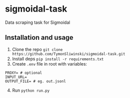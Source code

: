# sigmoidal-task  
Data scraping task for Sigmoidal  

## Installation and usage  
1. Clone the repo `git clone https://github.com/TymonSliwinski/sigmoidal-task.git`
2. Install deps `pip install -r requirements.txt`
3. Create `.env` file in root with variables:  
```
PROXY= # optional
INPUT_URL=
OUTPUT_FILE= # eg. out.jsonl
``` 
4. Run `python run.py`
